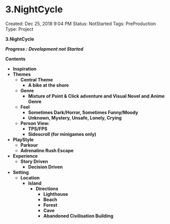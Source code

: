 # **3.NightCycle**

Created: Dec 25, 2018 9:04 PM
Status: NotStarted
Tags: PreProduction
Type: Project

**3.NightCycle**

***Progress : Development not Started***

**Contents**

- **Inspiration**
- **Themes**
    - **Central Theme**
        - **A bike at the shore**
    - **Genre**
        - **Mixture of Point & Click adventure and Visual Novel and Anime Genre**
    - **Feel**
        - **Sometimes Dark/Horror, Sometimes Funny/Moody**
        - **Unknown, Mystery, Unsafe, Lonely, Crying**
    - **Person View:**
        - **TPS/FPS**
        - **Sidescroll (for minigames only)**
- **PlayStyle**
    - **Parkour**
    - **Adrenaline Rush Escape**
- **Experience**
    - **Story Driven**
        - **Decision Driven**
- **Setting**
    - **Location**
        - **Island**
            - **Directions**
                - **Lighthouse**
                - **Beach**
                - **Forest**
                - **Cave**
                - **Abandoned Civilisation Building**